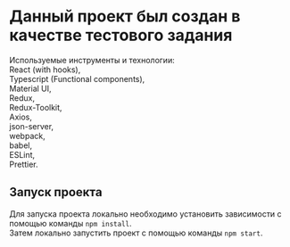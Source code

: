 # Данный проект был создан в качестве тестового задания

Используемые инструменты и технологии: \
React (with hooks), \
Typescript (Functional components), \
Material UI, \
Redux, \
Redux-Toolkit, \
Axios, \
json-server, \
webpack, \
babel, \
ESLint, \
Prettier.

## Запуск проекта

Для запуска проекта локально необходимо установить зависимости с помощью команды `npm install`.\
Затем локально запустить проект с помощью команды `npm start`.
